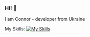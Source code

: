 ### Hi! 👋
I am Connor - developer from Ukraine

My Skills:
[![My Skills](https://skillicons.dev/icons?i=js,cpp,csharp,python)](https://coneriys.one)
